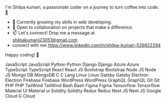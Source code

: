 <!-- Hey there! 👋 -->

I'm Shilpa kumari, a passionate coder on a journey to turn coffee into code. 🚀

- 🌱 Currently growing my skills in web developing.
- 💼 Open to collaboration on projects that make a difference.
- 📫 Let's connect! Drop me a message at shilpakumarii23051@gmail.com.
- connect with me https://www.linkedin.com/in/shilpa-kumari-526622294

Happy coding! 🎉


JavaScript
JavaScript	Python
Python	Django
Django	Azure
Azure	TypeScript
TypeScript	React
React JS	Bootstrap
Bootstrap	Node JS
Node JS	Mongo DB
MongoDB
C
C Lang	Linux
Linux	Gatsby
Gatsby	Electron
Electron	Firebase
Firebase	WordPress
WordPress	GraphQL
GraphQL	Git
Git	PHP
PHP
TailWind
TailWind	Bash
Bash	Figma
Figma	Tensorflow
Tensorflow	Material UI
Material ui	Solidity
Solidity	Redux
Redux	Next JS
Next JS	Google Cloud
G Cloud

